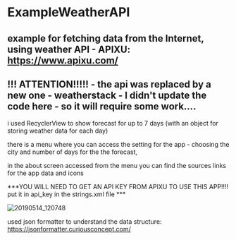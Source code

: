 # ExampleWeatherAPI
example for fetching data from the Internet, using weather API - APIXU: https://www.apixu.com/
----------------------------------------------------------------------------------------------------------------------------------------- 
 !!! ATTENTION!!!!! - the api was replaced by a new one - weatherstack - I didn't update the code here - so it will require some work....
 -----------------------------------------------------------------------------------------------------------------------------------------

i used RecyclerView to show forecast for up to 7 days (with an object for storing weather data for each day)

there is a menu where you can access the setting for the app - choosing the city and number of days for the the forecast,

in the about screen accessed from the menu you can find the sources links for the app data and icons

***YOU WILL NEED TO GET AN API KEY FROM APIXU TO USE THIS APP!!!! put it in api_key in the strings.xml file ***



![20190514_120748](https://user-images.githubusercontent.com/33417968/57685714-28255d80-7641-11e9-9303-73db8a47a84e.gif)

used json formatter to understand the data structure: https://jsonformatter.curiousconcept.com/
